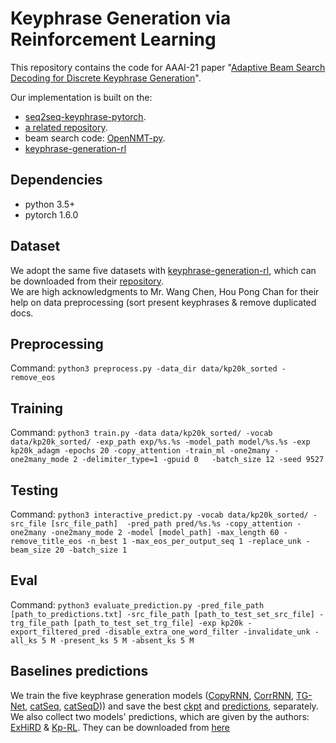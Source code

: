 # Keyphrase Generation via Reinforcement Learning
This repository contains the code for AAAI-21 paper "[Adaptive Beam Search Decoding for Discrete Keyphrase Generation](#)".

Our implementation is built on the:
- [seq2seq-keyphrase-pytorch](https://github.com/memray/seq2seq-keyphrase-pytorch).
- [a related repository](https://github.com/atulkum/pointer_summarizer). 
- beam search code: [OpenNMT-py](https://github.com/OpenNMT/OpenNMT-py).
- [keyphrase-generation-rl](https://github.com/kenchan0226/keyphrase-generation-rl)

## Dependencies
* python 3.5+
* pytorch 1.6.0

## Dataset
We adopt the same five datasets with [keyphrase-generation-rl](https://github.com/kenchan0226/keyphrase-generation-rl), which can be downloaded from their [repository](https://github.com/kenchan0226/keyphrase-generation-rl#dataset).  
We are high acknowledgments to Mr. Wang Chen, Hou Pong Chan for their help on data preprocessing (sort present keyphrases & remove duplicated docs.

## Preprocessing
Command: `python3 preprocess.py -data_dir data/kp20k_sorted -remove_eos`

## Training
Command: `python3 train.py -data data/kp20k_sorted/ -vocab data/kp20k_sorted/ -exp_path exp/%s.%s -model_path model/%s.%s -exp kp20k_adagm -epochs 20 -copy_attention -train_ml -one2many -one2many_mode 2 -delimiter_type=1 -gpuid 0   -batch_size 12 -seed 9527`

## Testing
Command: `python3 interactive_predict.py -vocab data/kp20k_sorted/ -src_file [src_file_path]  -pred_path pred/%s.%s -copy_attention -one2many -one2many_mode 2 -model [model_path] -max_length 60 -remove_title_eos -n_best 1 -max_eos_per_output_seq 1 -replace_unk -beam_size 20 -batch_size 1`

## Eval
Command: `python3 evaluate_prediction.py -pred_file_path [path_to_predictions.txt] -src_file_path [path_to_test_set_src_file] -trg_file_path [path_to_test_set_trg_file] -exp kp20k -export_filtered_pred -disable_extra_one_word_filter -invalidate_unk -all_ks 5 M -present_ks 5 M -absent_ks 5 M`

## Baselines predictions
We train the five keyphrase generation models ([CopyRNN](https://www.aclweb.org/anthology/P17-1054.pdf), [CorrRNN](https://www.aclweb.org/anthology/D18-1439.pdf), [TG-Net](https://ojs.aaai.org//index.php/AAAI/article/view/4587), [catSeq](https://www.microsoft.com/en-us/research/publication/generating-diverse-numbers-of-diverse-keyphrases/), [catSeqD](https://www.microsoft.com/en-us/research/publication/generating-diverse-numbers-of-diverse-keyphrases/))) and save the best [ckpt](https://drive.google.com/file/d/1kEL53UDzYkNkWg4DGIIchVwmNiHTAJZr/view?usp=sharing) and [predictions](https://drive.google.com/file/d/1EZ0WfPyFtFsr56FgrYugmTdTJdYgd0zm/view?usp=sharing), separately.
We also collect two models' predictions, which are given by the authors: [ExHiRD](https://www.aclweb.org/anthology/2020.acl-main.103.pdf) & [Kp-RL](https://www.aclweb.org/anthology/P19-1208.pdf).
They can be downloaded from [here](https://drive.google.com/file/d/1EZ0WfPyFtFsr56FgrYugmTdTJdYgd0zm/view?usp=sharing)
